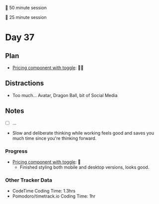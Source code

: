 🍒 50 minute session

🍅 25 minute session

# Day 37

## Plan

-   [Pricing component with toggle](https://www.frontendmentor.io/challenges/pricing-component-with-toggle-8vPwRMIC): 🍒🍒

## Distractions

-   Too much... Avatar, Dragon Ball, bit of Social Media

## Notes

-   [ ] ...
-   Slow and deliberate thinking while working feels good and saves you much time since you're thinking forward.

### Progress

-   [Pricing component with toggle](https://www.frontendmentor.io/challenges/pricing-component-with-toggle-8vPwRMIC): 🍒
    -   Finished styling both mobile and desktop versions, looks good.

### Other Tracker Data

-   CodeTime Coding Time: 1.3hrs
-   Pomodoro/timetrack.io Coding Time: 1hr
